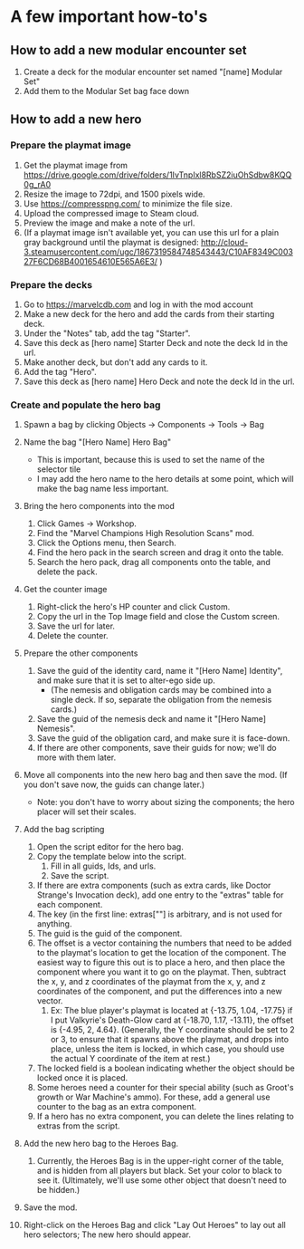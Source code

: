 # A few important how-to's

## How to add a new modular encounter set
1. Create a deck for the modular encounter set named "[name] Modular Set"
2. Add them to the Modular Set bag face down

## How to add a new hero
### Prepare the playmat image  
1. Get the playmat image from https://drive.google.com/drive/folders/1IvTnpIxl8RbSZ2iuOhSdbw8KQQ0g_rA0
2. Resize the image to 72dpi, and 1500 pixels wide. 
3. Use https://compresspng.com/ to minimize the file size. 
4. Upload the compressed image to Steam cloud. 
5. Preview the image and make a note of the url.
6. (If a playmat image isn't available yet, you can use this url for a plain gray background until the playmat is designed: http://cloud-3.steamusercontent.com/ugc/1867319584748543443/C10AF8349C00327F6CD68B4001654610E565A6E3/ )

### Prepare the decks 
1. Go to https://marvelcdb.com and log in with the mod account
2. Make a new deck for the hero and add the cards from their starting deck. 
3. Under the "Notes" tab, add the tag "Starter". 
4. Save this deck as [hero name] Starter Deck and note the deck Id in the url. 
5. Make another deck, but don't add any cards to it. 
6. Add the tag "Hero". 
7. Save this deck as [hero name] Hero Deck and note the deck Id in the url. 

### Create and populate the hero bag
1. Spawn a bag by clicking Objects -> Components -> Tools -> Bag 
2. Name the bag "[Hero Name] Hero Bag"
   * This is important, because this is used to set the name of the selector tile
   * I may add the hero name to the hero details at some point, which will make the bag name less important.

3. Bring the hero components into the mod 
   1. Click Games -> Workshop. 
   2. Find the "Marvel Champions High Resolution Scans" mod. 
   3. Click the Options menu, then Search. 
   4. Find the hero pack in the search screen and drag it onto the table. 
   5. Search the hero pack, drag all components onto the table, and delete the pack.

4. Get the counter image 
   1. Right-click the hero's HP counter and click Custom. 
   2. Copy the url in the Top Image field and close the Custom screen. 
   3. Save the url for later. 
   4. Delete the counter.

5. Prepare the other components 
   1. Save the guid of the identity card, name it "[Hero Name] Identity", and make sure that it is set to alter-ego side up.
      * (The nemesis and obligation cards may be combined into a single deck. If so, separate the obligation from the nemesis cards.)
   2. Save the guid of the nemesis deck and name it "[Hero Name] Nemesis". 
   3. Save the guid of the obligation card, and make sure it is face-down. 
   4. If there are other components, save their guids for now; we'll do more with them later. 

6. Move all components into the new hero bag and then save the mod. (If you don't save now, the guids can change later.)
   * Note: you don't have to worry about sizing the components; the hero placer will set their scales.

7. Add the bag scripting 
   1. Open the script editor for the hero bag. 
   2. Copy the template below into the script. 
      1. Fill in all guids, Ids, and urls. 
      2. Save the script. 
   3. If there are extra components (such as extra cards, like Doctor Strange's Invocation deck), add one entry to the "extras" table for each component. 
   4. The key (in the first line: extras[""] is arbitrary, and is not used for anything. 
   5. The guid is the guid of the component. 
   6. The offset is a vector containing the numbers that need to be added to the playmat's location to get the location of the component. The easiest way to figure this out is to place a hero, and then place the component where you want it to go on the playmat. Then, subtract the x, y, and z coordinates of the playmat from the x, y, and z coordinates of the component, and put the differences into a new vector. 
      1. Ex: The blue player's playmat is located at {-13.75, 1.04, -17.75} if I put Valkyrie's Death-Glow card at {-18.70, 1.17, -13.11}, the offset is {-4.95, 2, 4.64}. (Generally, the Y coordinate should be set to 2 or 3, to ensure that it spawns above the playmat, and drops into place, unless the item is locked, in which case, you should use the actual Y coordinate of the item at rest.)
   7. The locked field is a boolean indicating whether the object should be locked once it is placed. 
   8. Some heroes need a counter for their special ability (such as Groot's growth or War Machine's ammo). For these, add a general use counter to the bag as an extra component. 
   9. If a hero has no extra component, you can delete the lines relating to extras from the script. 
8. Add the new hero bag to the Heroes Bag. 
   1. Currently, the Heroes Bag is in the upper-right corner of the table, and is hidden from all players but black. Set your color to black to see it. (Ultimately, we'll use some other object that doesn't need to be hidden.)
9. Save the mod. 
10. Right-click on the Heroes Bag and click "Lay Out Heroes" to lay out all hero selectors; The new hero should appear.
